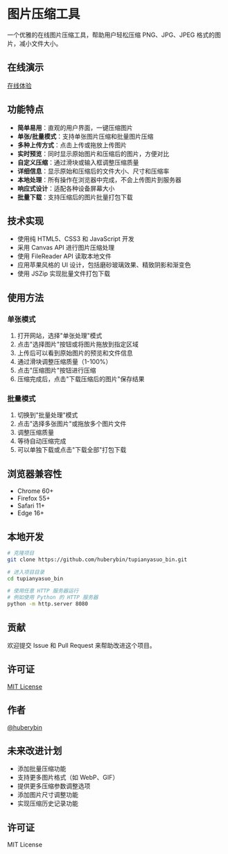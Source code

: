 # 图片压缩工具

一个优雅的在线图片压缩工具，帮助用户轻松压缩 PNG、JPG、JPEG 格式的图片，减小文件大小。

## 在线演示

[在线体验](https://huberybin.github.io/tupianyasuo_bin)

## 功能特点

- **简单易用**：直观的用户界面，一键压缩图片
- **单张/批量模式**：支持单张图片压缩和批量图片压缩
- **多种上传方式**：点击上传或拖放上传图片
- **实时预览**：同时显示原始图片和压缩后的图片，方便对比
- **自定义压缩**：通过滑块或输入框调整压缩质量
- **详细信息**：显示原始和压缩后的文件大小、尺寸和压缩率
- **本地处理**：所有操作在浏览器中完成，不会上传图片到服务器
- **响应式设计**：适配各种设备屏幕大小
- **批量下载**：支持压缩后的图片批量打包下载

## 技术实现

- 使用纯 HTML5、CSS3 和 JavaScript 开发
- 采用 Canvas API 进行图片压缩处理
- 使用 FileReader API 读取本地文件
- 应用苹果风格的 UI 设计，包括磨砂玻璃效果、精致阴影和渐变色
- 使用 JSZip 实现批量文件打包下载

## 使用方法

### 单张模式
1. 打开网站，选择"单张处理"模式
2. 点击"选择图片"按钮或将图片拖放到指定区域
3. 上传后可以看到原始图片的预览和文件信息
4. 通过滑块调整压缩质量（1-100%）
5. 点击"压缩图片"按钮进行压缩
6. 压缩完成后，点击"下载压缩后的图片"保存结果

### 批量模式
1. 切换到"批量处理"模式
2. 点击"选择多张图片"或拖放多个图片文件
3. 调整压缩质量
4. 等待自动压缩完成
5. 可以单独下载或点击"下载全部"打包下载

## 浏览器兼容性

- Chrome 60+
- Firefox 55+
- Safari 11+
- Edge 16+

## 本地开发

```bash
# 克隆项目
git clone https://github.com/huberybin/tupianyasuo_bin.git

# 进入项目目录
cd tupianyasuo_bin

# 使用任意 HTTP 服务器运行
# 例如使用 Python 的 HTTP 服务器
python -m http.server 8080
```

## 贡献

欢迎提交 Issue 和 Pull Request 来帮助改进这个项目。

## 许可证

[MIT License](LICENSE)

## 作者

[@huberybin](https://github.com/huberybin)

## 未来改进计划

- 添加批量压缩功能
- 支持更多图片格式（如 WebP、GIF）
- 提供更多压缩参数调整选项
- 添加图片尺寸调整功能
- 实现压缩历史记录功能

## 许可证

MIT License 
